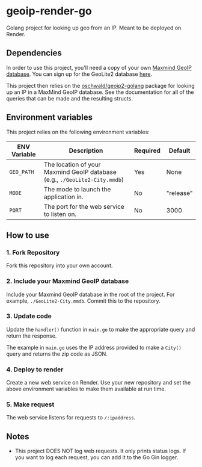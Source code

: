 # geoip-render-go
Golang project for looking up geo from an IP. Meant to be deployed on Render.

## Dependencies

In order to use this project, you'll need a copy of your own [Maxmind GeoIP database](https://www.maxmind.com/en/geoip2-services-and-databases). You can sign up for the GeoLite2 database [here](https://www.maxmind.com/en/geolite2/signup?lang=en).

This project then relies on the [oschwald/geoip2-golang](https://pkg.go.dev/github.com/oschwald/geoip2-golang) package for looking up an IP in a MaxMind GeoIP database. See the documentation for all of the queries that can be made and the resulting structs.

## Environment variables

This project relies on the following environment variables:

| ENV Variable | Description                                                                | Required | Default   |
|--------------|----------------------------------------------------------------------------|----------|-----------|
| `GEO_PATH`   | The location of your Maxmind GeoIP database (e.g., `./GeoLite2-City.mmdb`) | Yes      | None      |
| `MODE`       | The mode to launch the application in.                                     | No      | "release" |
| `PORT`       | The port for the web service to listen on.                                 | No      | 3000      |

## How to use

### 1. Fork Repository

Fork this repository into your own account.

### 2. Include your Maxmind GeoIP database

Include your Maxmind GeoIP database in the root of the project. For example, `./GeoLite2-City.mmdb`. Commit this to the repository.

### 3. Update code

Update the `handler()` function in `main.go` to make the appropriate query and return the response.

The example in `main.go` uses the IP address provided to make a `City()` query and returns the zip code as JSON.

### 4. Deploy to render

Create a new web service on Render. Use your new repository and set the above environment variables to make them available at run time.

### 5. Make request

The web service listens for requests to `/:ipaddress`.

## Notes

- This project DOES NOT log web requests. It only prints status logs. If you want to log each request, you can add it to the Go Gin logger.

